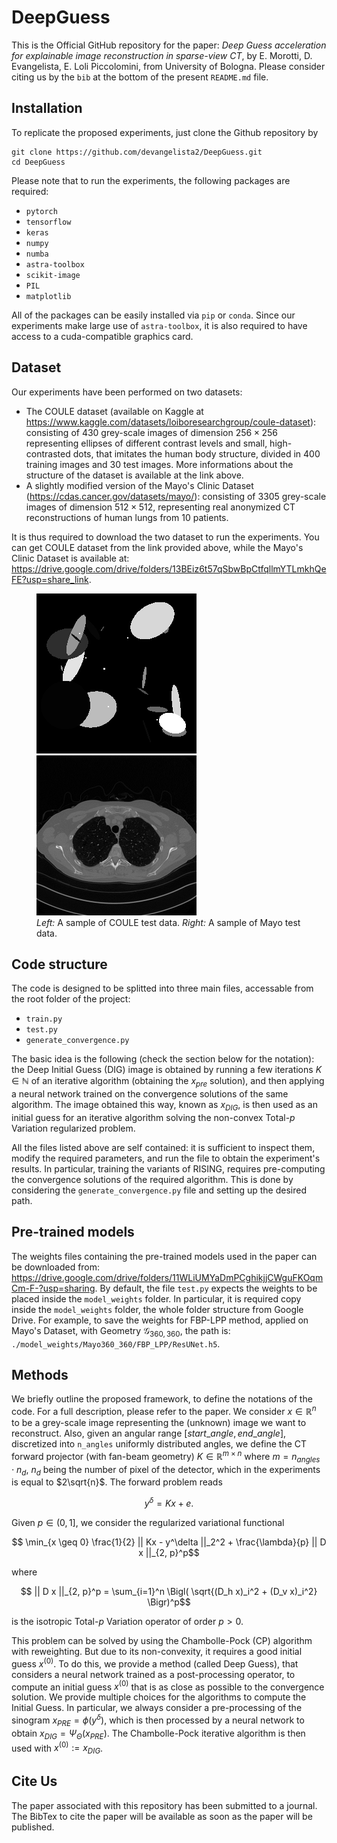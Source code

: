 # DeepGuess
This is the Official GitHub repository for the paper: *Deep Guess acceleration for explainable image reconstruction in sparse-view CT*, by E. Morotti, D. Evangelista, E. Loli Piccolomini, from University of Bologna. Please consider citing us by the `bib` at the bottom of the present `README.md` file.

## Installation
To replicate the proposed experiments, just clone the Github repository by

```
git clone https://github.com/devangelista2/DeepGuess.git
cd DeepGuess
```

Please note that to run the experiments, the following packages are required:
- `pytorch`
- `tensorflow`
- `keras`
- `numpy`
- `numba`
- `astra-toolbox`
- `scikit-image`
- `PIL`
- `matplotlib`

All of the packages can be easily installed via `pip` or `conda`. Since our experiments make large use of `astra-toolbox`, it is also required to have access to a cuda-compatible graphics card. 

## Dataset
Our experiments have been performed on two datasets:
- The COULE dataset (available on Kaggle at https://www.kaggle.com/datasets/loiboresearchgroup/coule-dataset): consisting of 430 grey-scale images of dimension $256 \times 256$ representing ellipses of different contrast levels and small, high-contrasted dots, that imitates the human body structure, divided in 400 training images and 30 test images. More informations about the structure of the dataset is available at the link above.
- A slightly modified version of the Mayo's Clinic Dataset (https://cdas.cancer.gov/datasets/mayo/): consisting of 3305 grey-scale images of dimension $512 \times 512$, representing real anonymized CT reconstructions of human lungs from 10 patients.

It is thus required to download the two dataset to run the experiments. You can get COULE dataset from the link provided above, while the Mayo's Clinic Dataset is available at: https://drive.google.com/drive/folders/13BEiz6t57qSbwBpCtfqllmYTLmkhQeFE?usp=share_link.

<p align="center">
<figure>
<img src="./imgs/true_COULE.png">
<img src="./imgs/true_Mayo.png", width="256">
<figcaption><i>Left:</i> A sample of COULE test data. <i>Right:</i> A sample of Mayo test data.</figcaption>
</figure>
</p>

## Code structure
The code is designed to be splitted into three main files, accessable from the root folder of the project:

- `train.py`
- `test.py`
- `generate_convergence.py`

The basic idea is the following (check the section below for the notation): the Deep Initial Guess (DIG) image is obtained by running a few iterations $K \in \mathbb{N}$ of an iterative algorithm (obtaining the $x_{pre}$ solution), and then applying a neural network trained on the convergence solutions of the same algorithm. The image obtained this way, known as $x_{DIG}$, is then used as an initial guess for an iterative algorithm solving the non-convex Total-$p$ Variation regularized problem. 

All the files listed above are self contained: it is sufficient to inspect them, modify the required parameters, and run the file to obtain the experiment's results. In particular, training the variants of RISING, requires pre-computing the convergence solutions of the required algorithm. 
This is done by considering the `generate_convergence.py` file and setting up the desired path.

## Pre-trained models
The weights files containing the pre-trained models used in the paper can be downloaded from: https://drive.google.com/drive/folders/11WLiUMYaDmPCghikjjCWguFKOqmCm-F-?usp=sharing.
By default, the file `test.py` expects the weights to be placed inside the `model_weights` folder. In particular, it is required copy inside the `model_weights` folder, the whole folder structure from Google Drive. For example, to save the weights for FBP-LPP method, applied on Mayo's Dataset, with Geometry $\mathcal{G}_{360, 360}$, the path is: `./model_weights/Mayo360_360/FBP_LPP/ResUNet.h5`.

## Methods
We briefly outline the proposed framework, to define the notations of the code. For a full description, please refer to the paper. We consider $x \in \mathbb{R}^n$ to be a grey-scale image representing the (unknown) image we want to reconstruct. Also, given an angular range $[start\_angle, end\_angle]$, discretized into `n_angles` uniformly distributed angles, we define the CT forward projector (with fan-beam geometry) $K \in \mathbb{R}^{m \times n}$ where $m = n_{angles} \cdot n_d$, $n_d$ being the number of pixel of the detector, which in the experiments is equal to $2\sqrt{n}$. The forward problem reads

```math
y^\delta = Kx + e.
```

Given $p \in (0, 1]$, we consider the regularized variational functional

```math
    \min_{x \geq 0} \frac{1}{2} || Kx - y^\delta ||_2^2 + \frac{\lambda}{p} || D x ||_{2, p}^p
```

where 

```math
    || D x ||_{2, p}^p = \sum_{i=1}^n \Bigl( \sqrt{(D_h x)_i^2 + (D_v x)_i^2} \Bigr)^p
```

is the isotropic Total-$p$ Variation operator of order $p>0$.

This problem can be solved by using the Chambolle-Pock (CP) algorithm with reweighting. But due to its non-convexity, it requires a good initial guess $x^{(0)}$. To do this, we provide a method (called Deep Guess), that considers a neural network trained as a post-processing operator, to compute an initial guess $x^{(0)}$ that is as close as possible to the convergence solution. We provide multiple choices for the algorithms to compute the Initial Guess. In particular, we always consider a pre-processing of the sinogram $x_{PRE} = \phi(y^\delta)$, which is then processed by a neural network to obtain $x_{DIG} = \Psi_\Theta(x_{PRE})$. The Chambolle-Pock iterative algorithm is then used with $x^{(0)} := x_{DIG}$.  

## Cite Us
The paper associated with this repository has been submitted to a journal. The BibTex to cite the paper will be available as soon as the paper will be published. 
